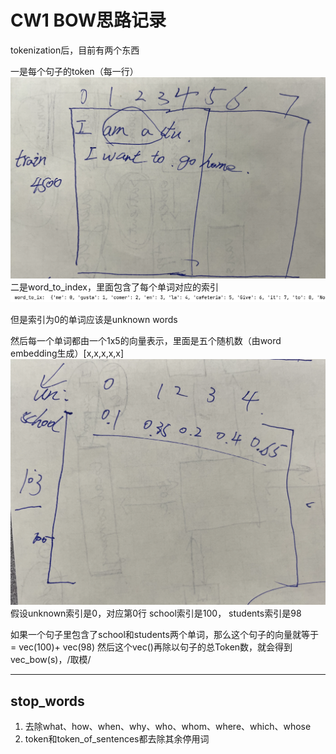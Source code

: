 # CW1 BOW思路记录

tokenization后，目前有两个东西

一是每个句子的token（每一行）
![](CW1%20BOW%E6%80%9D%E8%B7%AF%E8%AE%B0%E5%BD%95/%E6%88%AA%E5%B1%8F2021-03-05%2016.54.00.png)
二是word_to_index，里面包含了每个单词对应的索引
![](CW1%20BOW%E6%80%9D%E8%B7%AF%E8%AE%B0%E5%BD%95/%E6%88%AA%E5%B1%8F2021-03-05%2016.54.48.png)

但是索引为0的单词应该是unknown words

然后每一个单词都由一个1x5的向量表示，里面是五个随机数（由word embedding生成）[x,x,x,x,x]
![](CW1%20BOW%E6%80%9D%E8%B7%AF%E8%AE%B0%E5%BD%95/%E6%88%AA%E5%B1%8F2021-03-05%2016.56.04.png)
假设unknown索引是0，对应第0行
school索引是100，
students索引是98

如果一个句子里包含了school和students两个单词，那么这个句子的向量就等于
= vec(100)+ vec(98)
然后这个vec()再除以句子的总Token数，就会得到vec_bow(s)，/取模/
- - - -


## stop_words

1. 去除what、how、when、why、who、whom、where、which、whose
2. token和token_of_sentences都去除其余停用词

